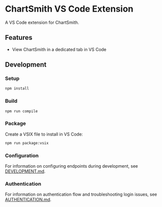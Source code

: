 # ChartSmith VS Code Extension

A VS Code extension for ChartSmith.

## Features

- View ChartSmith in a dedicated tab in VS Code

## Development

### Setup

```bash
npm install
```

### Build

```bash
npm run compile
```

### Package

Create a VSIX file to install in VS Code:

```bash
npm run package:vsix
```

### Configuration

For information on configuring endpoints during development, see [DEVELOPMENT.md](./DEVELOPMENT.md).

### Authentication

For information on authentication flow and troubleshooting login issues, see [AUTHENTICATION.md](./AUTHENTICATION.md).
